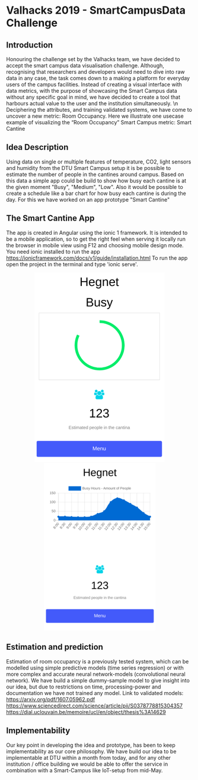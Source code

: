# Valhacks 2019 - SmartCampusData Challenge

## Introduction
Honouring the challenge set by the Valhacks team, we have decided to accept the smart campus data visualisation challenge. Although,  recognising that researchers and developers would need to dive into raw data in any case, the task comes down to a making a platform for everyday users of the campus facilities.
Instead of creating a visual interface with data metrics, with the purpose of showcasing the Smart Campus data without any specific goal in mind, we have decided to create a tool that harbours actual value to the user and the institution simultaneously.
\n Deciphering the attributes, and training validated systems, we have come to uncover a new metric: Room Occupancy. Here we illustrate one usecase example of visualizing the “Room Occupancy” Smart Campus metric: Smart Cantine

## Idea Description
Using data on single or multiple features of temperature, CO2, light sensors and humidity from the DTU Smart Campus setup it is be possible to estimate the number of people in the cantines around campus.
Based on this data a simple app could be build to show how busy each cantine is at the given moment "Busy", "Medium", "Low".
Also it would be possible to create a schedule like a bar chart for how busy each cantine is during the day.
For this we have worked on an app prototype "Smart Cantine"

## The Smart Cantine App
The app is created in Angular using the ionic 1 framework.
It is intended to be a mobile application, so to get the right feel when serving it locally run the browser in mobile view using F12 and choosing mobile design mode.
You need ionic installed to run the app https://ionicframework.com/docs/v1/guide/installation.html
To run the app open the project in the terminal and type 'ionic serve'.

<div align="center">
	<img src="/img/smart_cantine1.png" width="350px"/>
	<img src="/img/smart_cantine2.png" width="300px"/>
</div>

## Estimation and prediction
Estimation of room occupancy is a previously tested system, which can be modelled using simple predictive models (time series regression) or with more complex and accurate neural network-models (convolutional neural network).  We have build a  simple dummy-sample model to give insight into our idea, but due to restrictions on time, processing-power and documentation we have not trained any model.
Link to validated models:
https://arxiv.org/pdf/1607.05962.pdf
https://www.sciencedirect.com/science/article/pii/S0378778815304357
https://dial.uclouvain.be/memoire/ucl/en/object/thesis%3A14629

## Implementability
Our key point in developing the idea and prototype, has been to keep implementability as our core philosophy. We have build our idea to be implementable at DTU within a month from today, and for any other institution / office building we would be able to offer the service in combination with a Smart-Campus like IoT-setup from mid-May.
